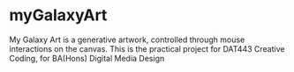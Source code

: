 # myGalaxyArt
My Galaxy Art is a generative artwork, controlled through mouse interactions on the canvas. This is the practical project for DAT443 Creative Coding, for BA(Hons) Digital Media Design
